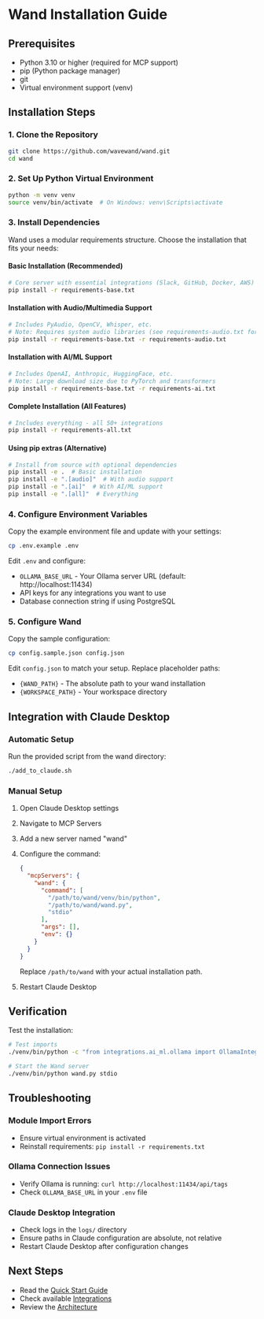 # Wand Installation Guide

## Prerequisites

- Python 3.10 or higher (required for MCP support)
- pip (Python package manager)
- git
- Virtual environment support (venv)

## Installation Steps

### 1. Clone the Repository

```bash
git clone https://github.com/wavewand/wand.git
cd wand
```

### 2. Set Up Python Virtual Environment

```bash
python -m venv venv
source venv/bin/activate  # On Windows: venv\Scripts\activate
```

### 3. Install Dependencies

Wand uses a modular requirements structure. Choose the installation that fits your needs:

#### Basic Installation (Recommended)
```bash
# Core server with essential integrations (Slack, GitHub, Docker, AWS)
pip install -r requirements-base.txt
```

#### Installation with Audio/Multimedia Support
```bash
# Includes PyAudio, OpenCV, Whisper, etc.
# Note: Requires system audio libraries (see requirements-audio.txt for details)
pip install -r requirements-base.txt -r requirements-audio.txt
```

#### Installation with AI/ML Support
```bash
# Includes OpenAI, Anthropic, HuggingFace, etc.
# Note: Large download size due to PyTorch and transformers
pip install -r requirements-base.txt -r requirements-ai.txt
```

#### Complete Installation (All Features)
```bash
# Includes everything - all 50+ integrations
pip install -r requirements-all.txt
```

#### Using pip extras (Alternative)
```bash
# Install from source with optional dependencies
pip install -e .  # Basic installation
pip install -e ".[audio]"  # With audio support
pip install -e ".[ai]"  # With AI/ML support
pip install -e ".[all]"  # Everything
```

### 4. Configure Environment Variables

Copy the example environment file and update with your settings:

```bash
cp .env.example .env
```

Edit `.env` and configure:
- `OLLAMA_BASE_URL` - Your Ollama server URL (default: http://localhost:11434)
- API keys for any integrations you want to use
- Database connection string if using PostgreSQL

### 5. Configure Wand

Copy the sample configuration:

```bash
cp config.sample.json config.json
```

Edit `config.json` to match your setup. Replace placeholder paths:
- `{WAND_PATH}` - The absolute path to your wand installation
- `{WORKSPACE_PATH}` - Your workspace directory

## Integration with Claude Desktop

### Automatic Setup

Run the provided script from the wand directory:

```bash
./add_to_claude.sh
```

### Manual Setup

1. Open Claude Desktop settings
2. Navigate to MCP Servers
3. Add a new server named "wand"
4. Configure the command:
   ```json
   {
     "mcpServers": {
       "wand": {
         "command": [
           "/path/to/wand/venv/bin/python",
           "/path/to/wand/wand.py",
           "stdio"
         ],
         "args": [],
         "env": {}
       }
     }
   }
   ```
   Replace `/path/to/wand` with your actual installation path.

5. Restart Claude Desktop

## Verification

Test the installation:

```bash
# Test imports
./venv/bin/python -c "from integrations.ai_ml.ollama import OllamaIntegration; print('✓ Installation successful')"

# Start the Wand server
./venv/bin/python wand.py stdio
```

## Troubleshooting

### Module Import Errors
- Ensure virtual environment is activated
- Reinstall requirements: `pip install -r requirements.txt`

### Ollama Connection Issues
- Verify Ollama is running: `curl http://localhost:11434/api/tags`
- Check `OLLAMA_BASE_URL` in your `.env` file

### Claude Desktop Integration
- Check logs in the `logs/` directory
- Ensure paths in Claude configuration are absolute, not relative
- Restart Claude Desktop after configuration changes

## Next Steps

- Read the [Quick Start Guide](docs/QUICK_START.md)
- Check available [Integrations](docs/INTEGRATIONS.md)
- Review the [Architecture](ARCHITECTURE.md)
